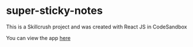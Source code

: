 # super-sticky-notes

This is a Skillcrush project and was created with React JS in CodeSandbox

You can view the app [here](https://y9ymk7.csb.app/)
